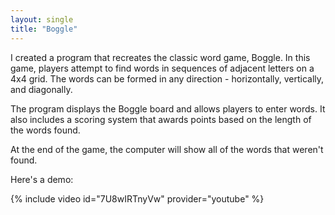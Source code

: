 ```yaml
---
layout: single
title: "Boggle"
---
```


I created a program that recreates the classic word game, Boggle. In this game, players attempt to find words in sequences of adjacent letters on a 4x4 grid. The words can be formed in any direction - horizontally, vertically, and diagonally.

The program displays the Boggle board and allows players to enter words. It also includes a scoring system that awards points based on the length of the words found.

At the end of the game, the computer will show all of the words that weren't found.

Here's a demo:

{% include video id="7U8wIRTnyVw" provider="youtube" %}
